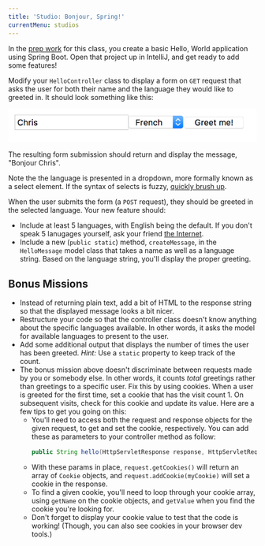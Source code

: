 ```yaml
---
title: 'Studio: Bonjour, Spring!'
currentMenu: studios
---
```


In the [prep work](../class-prep/3/) for this class, you create a basic Hello, World application using Spring Boot. Open that project up in IntelliJ, and get ready to add some features!

Modify your `HelloController` class to display a form on `GET` request that asks the user for both their name and the language they would like to greeted in. It should look something like this:

![Greeting Form](form.png)

The resulting form submission should return and display the message, "Bonjour Chris".

Note the the language is presented in a dropdown, more formally known as a select element. If the syntax of selects is fuzzy, [quickly brush up](https://developer.mozilla.org/en-US/docs/Web/HTML/Element/select).

When the user submits the form (a `POST` request), they should be greeted in the selected language. Your new feature should:
- Include at least 5 languages, with English being the default. If you don't speak 5 lanugages yourself, ask your friend [the Internet](http://pocketcultures.com/2008/10/30/say-hello-in-20-languages/).
- Include a new (`public static`) method, `createMessage`, in the `HelloMessage` model class that takes a name as well as a language string. Based on the language string, you'll display the proper greeting.

## Bonus Missions

- Instead of returning plain text, add a bit of HTML to the response string so that the displayed message looks a bit nicer.
- Restructure your code so that the controller class doesn't know anything about the specific languages available. In other words, it asks the model for available languages to present to the user.
- Add some additional output that displays the number of times the user has been greeted. *Hint:* Use a `static` property to keep track of the count.
- The bonus mission above doesn't discriminate between requests made by you or somebody else. In other words, it counts *total* greetings rather than greetings to a specific user. Fix this by using cookies. When a user is greeted for the first time, set a cookie that has the visit count 1. On subsequent visits, check for this cookie and update its value. Here are a few tips to get you going on this:
    - You'll need to access both the request and response objects for the given request, to get and set the cookie, respectively. You can add these as parameters to your controller method as follow:
        ```java
        public String hello(HttpServletResponse response, HttpServletRequest request, /* other params */)
        ```
    - With these params in place, `request.getCookies()` will return an array of `Cookie` objects, and `request.addCookie(myCookie)` will set a cookie in the response.
    - To find a given cookie, you'll need to loop through your cookie array, using `getName` on the cookie objects, and `getValue` when you find the cookie you're looking for.
    - Don't forget to display your cookie value to test that the code is working! (Though, you can also see cookies in your browser dev tools.)
